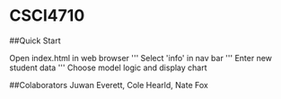 # CSCI4710

##Quick Start

Open index.html in web browser
'''
Select 'info' in nav bar
'''
Enter new student data
'''
Choose model logic and display chart

##Colaborators
Juwan Everett, Cole Hearld, Nate Fox



